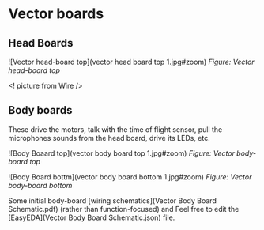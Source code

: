# Vector boards

## Head Boards

![Vector head-board top](vector head board top 1.jpg#zoom)
_Figure: Vector head-board top_

<! picture from Wire />

## Body boards

These drive the motors, talk with the time of flight sensor, pull the microphones sounds from the head board,
drive its LEDs, etc.

![Body Boaard top](vector body board top 1.jpg#zoom)
_Figure: Vector body-board top_

![Body Board bottm](vector body board bottom 1.jpg#zoom)
_Figure: Vector body-board bottom_

Some initial body-board [wiring schematics](Vector Body Board Schematic.pdf) 
(rather than function-focused) and
Feel free to edit the [EasyEDA](Vector Body Board Schematic.json) file.
